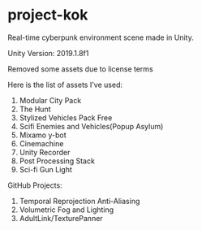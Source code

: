 # project-kok
Real-time cyberpunk environment scene made in Unity.

Unity Version: 2019.1.8f1

Removed some assets due to license terms

Here is the list of assets I've used:
1. Modular City Pack
2. The Hunt
3. Stylized Vehicles Pack Free
4. Scifi Enemies and Vehicles(Popup Asylum)
5. Mixamo y-bot
6. Cinemachine
7. Unity Recorder
8. Post Processing Stack
9. Sci-fi Gun Light

GitHub Projects:
1. Temporal Reprojection Anti-Aliasing
2. Volumetric Fog and Lighting
3. AdultLink/TexturePanner

